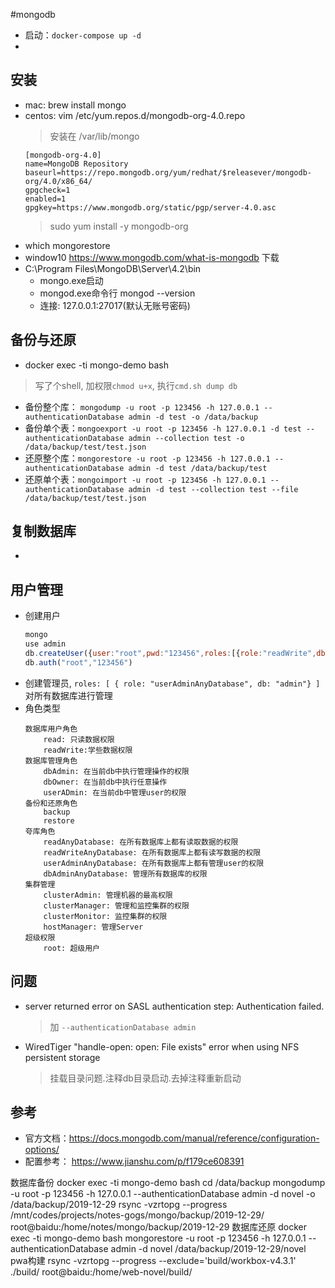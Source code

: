 #mongodb

- 启动：`docker-compose up -d`
- 

## 安装
- mac: brew install mongo
- centos: vim /etc/yum.repos.d/mongodb-org-4.0.repo
  > 安装在 /var/lib/mongo
  ```
  [mongodb-org-4.0]
  name=MongoDB Repository
  baseurl=https://repo.mongodb.org/yum/redhat/$releasever/mongodb-org/4.0/x86_64/
  gpgcheck=1
  enabled=1
  gpgkey=https://www.mongodb.org/static/pgp/server-4.0.asc
  ```
  > sudo yum install -y mongodb-org
- which mongorestore
- window10 https://www.mongodb.com/what-is-mongodb 下载
- C:\Program Files\MongoDB\Server\4.2\bin 
  - mongo.exe启动
  - mongod.exe命令行 mongod --version
  - 连接: 127.0.0.1:27017(默认无账号密码)

## 备份与还原
- docker exec -ti mongo-demo bash
> 写了个shell, 加权限`chmod u+x`, 执行`cmd.sh dump db`
- 备份整个库： `mongodump -u root -p 123456 -h 127.0.0.1 --authenticationDatabase admin -d test -o /data/backup`
- 备份单个表：`mongoexport -u root -p 123456 -h 127.0.0.1 -d test --authenticationDatabase admin --collection test -o /data/backup/test/test.json`
- 还原整个库：`mongorestore -u root -p 123456 -h 127.0.0.1 --authenticationDatabase admin -d test /data/backup/test`
- 还原单个表：`mongoimport -u root -p 123456 -h 127.0.0.1 --authenticationDatabase admin -d test --collection test --file /data/backup/test/test.json`

## 复制数据库
- 

## 用户管理
- 创建用户
  ```js
  mongo
  use admin
  db.createUser({user:"root",pwd:"123456",roles:[{role:"readWrite",db:"test"}]})
  db.auth("root","123456")
  ```
- 创建管理员, `roles: [ { role: "userAdminAnyDatabase", db: "admin"} ]` 对所有数据库进行管理
- 角色类型
  ```
  数据库用户角色
      read: 只读数据权限
      readWrite:学些数据权限
  数据库管理角色
      dbAdmin: 在当前db中执行管理操作的权限
      dbOwner: 在当前db中执行任意操作
      userADmin: 在当前db中管理user的权限
  备份和还原角色
      backup
      restore
  夸库角色
      readAnyDatabase: 在所有数据库上都有读取数据的权限
      readWriteAnyDatabase: 在所有数据库上都有读写数据的权限
      userAdminAnyDatabase: 在所有数据库上都有管理user的权限
      dbAdminAnyDatabase: 管理所有数据库的权限
  集群管理
      clusterAdmin: 管理机器的最高权限
      clusterManager: 管理和监控集群的权限
      clusterMonitor: 监控集群的权限
      hostManager: 管理Server
  超级权限
      root: 超级用户
  ```

## 问题
- server returned error on SASL authentication step: Authentication failed.
  > 加 `--authenticationDatabase admin`
- WiredTiger "handle-open: open: File exists" error when using NFS persistent storage
  > 挂载目录问题.注释db目录启动.去掉注释重新启动
## 参考
- 官方文档：https://docs.mongodb.com/manual/reference/configuration-options/
- 配置参考： https://www.jianshu.com/p/f179ce608391

数据库备份
docker exec -ti mongo-demo bash
cd /data/backup
mongodump -u root -p 123456 -h 127.0.0.1 --authenticationDatabase admin -d novel -o /data/backup/2019-12-29
rsync -vzrtopg --progress /mnt/codes/projects/notes-gogs/mongo/backup/2019-12-29/ root@baidu:/home/notes/mongo/backup/2019-12-29
数据库还原
docker exec -ti mongo-demo bash
mongorestore -u root -p 123456 -h 127.0.0.1 --authenticationDatabase admin -d novel /data/backup/2019-12-29/novel
pwa构建
rsync -vzrtopg --progress --exclude='build/workbox-v4.3.1' ./build/ root@baidu:/home/web-novel/build/ 